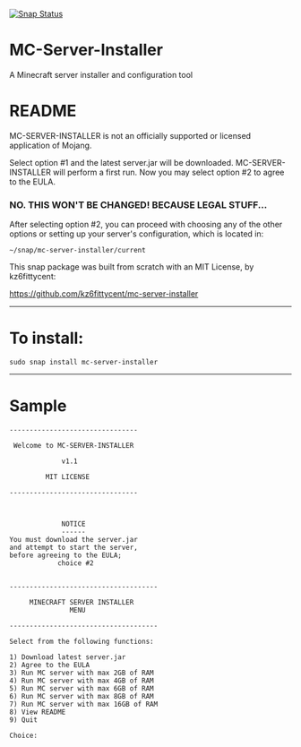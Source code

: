 [![Snap Status](https://build.snapcraft.io/badge/kz6fittycent/mc-server-installer.svg)](https://build.snapcraft.io/user/kz6fittycent/mc-server-installer)

# MC-Server-Installer
A Minecraft server installer and configuration tool

# README

MC-SERVER-INSTALLER is not an officially supported or licensed application of Mojang.

Select option #1 and the latest server.jar will be downloaded. MC-SERVER-INSTALLER will 
perform a first run. Now you may select option #2 to agree to the EULA.

### NO. THIS WON'T BE CHANGED! BECAUSE LEGAL STUFF...

After selecting option #2, you can proceed with choosing any of the other options or
setting up your server's configuration, which is located in:

 ```
 ~/snap/mc-server-installer/current
 ```

This snap package was built from scratch with an MIT License, by kz6fittycent:
 
https://github.com/kz6fittycent/mc-server-installer
 
------------------------------------------------------------------

# To install:
`sudo snap install mc-server-installer`

-------------------------------------------------------------------

# Sample

```
--------------------------------

 Welcome to MC-SERVER-INSTALLER

             v1.1

         MIT LICENSE

--------------------------------



             NOTICE
             ------
You must download the server.jar
and attempt to start the server,
before agreeing to the EULA;
            choice #2


-------------------------------------

     MINECRAFT SERVER INSTALLER
               MENU              

-------------------------------------

Select from the following functions: 

1) Download latest server.jar
2) Agree to the EULA
3) Run MC server with max 2GB of RAM
4) Run MC server with max 4GB of RAM
5) Run MC server with max 6GB of RAM
6) Run MC server with max 8GB of RAM
7) Run MC server with max 16GB of RAM
8) View README
9) Quit

Choice: 
```
